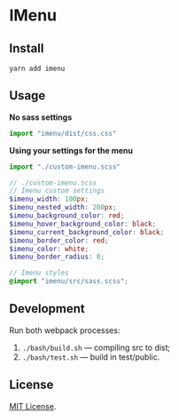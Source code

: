 # IMenu

## Install

`yarn add imenu`




## Usage

__No sass settings__

```js
import "imenu/dist/css.css"
```

__Using your settings for the menu__

```js
import "./custom-imenu.scss"
```

```scss
// ./custom-imenu.scss
// Imenu custom settings
$imenu_width: 100px;
$imenu_nested_width: 200px;
$imenu_background_color: red;
$imenu_hover_background_color: black;
$imenu_current_background_color: black;
$imenu_border_color: red;
$imenu_color: white;
$imenu_border_radius: 0;

// Imenu styles
@import "imenu/src/sass.scss";
```




## Development

Run both webpack processes:

1. `./bash/build.sh` — compiling src to dist;
2. `./bash/test.sh` — build in test/public.




## License

[MIT License](https://opensource.org/licenses/MIT).
